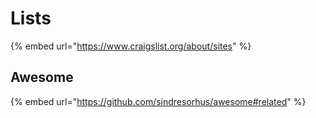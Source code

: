 # Lists

{% embed url="https://www.craigslist.org/about/sites" %}

## Awesome

{% embed url="https://github.com/sindresorhus/awesome#related" %}
